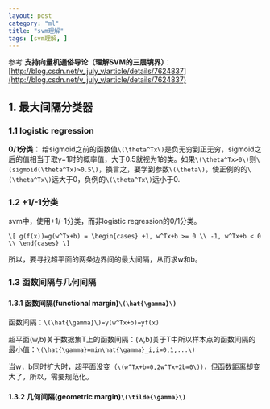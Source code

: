 ```yaml
---
layout: post
category: "ml"
title: "svm理解"
tags: [svm理解, ]
---
```


参考 
**支持向量机通俗导论（理解SVM的三层境界）**：[http://blog.csdn.net/v_july_v/article/details/7624837](http://blog.csdn.net/v_july_v/article/details/7624837)

## 1. 最大间隔分类器

### 1.1 logistic regression

**0/1分类：** 给sigmoid之前的函数值`\(\theta^Tx\)`是负无穷到正无穷，sigmoid之后的值相当于取y=1时的概率值，大于0.5就视为1的类。如果`\(\theta^Tx>0\)`则`\(sigmoid(\theta^Tx)>0.5\)`，换言之，要学到参数`\(\theta\)`，使正例的的`\(\theta^Tx\)`远大于0，负例的`\(\theta^Tx\)`远小于0.

### 1.2 +1/-1分类

svm中，使用+1/-1分类，而非logistic regression的0/1分类。

`\[
g(f(x))=g(w^Tx+b) =
\begin{cases}
+1, w^Tx+b >= 0 \\
-1, w^Tx+b < 0 \\
\end{cases}
\]`

所以，要寻找超平面的两条边界间的最大间隔，从而求w和b。

### 1.3 函数间隔与几何间隔

#### 1.3.1 函数间隔(functional margin)`\(\hat{\gamma}\)`

函数间隔：`\(\hat{\gamma}\)=y(w^Tx+b)=yf(x)`

超平面(w,b)关于数据集T上的函数间隔：(w,b)关于T中所以样本点的函数间隔的最小值：`\(\hat{\gamma}=min\hat{\gamma}_i,i=0,1,...\)`

当w，b同时扩大时，超平面没变（`\(w^Tx+b=0,2w^Tx+2b=0\)`），但函数距离却变大了，所以，需要规范化。

#### 1.3.2 几何间隔(geometric margin)`\(\tilde{\gamma}\)`